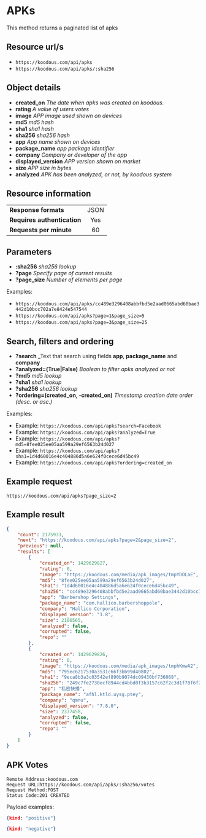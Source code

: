 # APKs

This method returns a paginated list of apks

## Resource url/s

* `https://koodous.com/api/apks`
* `https://koodous.com/api/apks/:sha256`


## Object details

* **created_on** _The date when apks was created on koodous._
* **rating** _A value of users votes_
* **image** _APP image used shown on devices_
* **md5** _md5 hash_
* **sha1** _sha1 hash_
* **sha256** _sha256 hash_
* **app** _App name shown on devices_
* **package_name** _app package identifier_
* **company** _Company or developer of the app_
* **displayed_version** _APP version shown on market_
* **size** _APP size in bytes_
* **analyzed** _APK has been analyzed, or not, by koodous system_

## Resource information

| | |
| ------------- |:-------------:|
| **Response formats** | JSON |
| **Requires authentication** | Yes |
| **Requests per minute** | 60|

## Parameters

* **:sha256** _sha256 lookup_
* **?page** _Specify page of current results_
* **?page_size** _Number of elements per page_

Examples:

* `https://koodous.com/api/apks/cc489e3296408abbfbd5e2aad0665abd60bae3442d10bcc702a7e8424e547544`
* `https://koodous.com/api/apks?page=1&page_size=5`
* `https://koodous.com/api/apks?page=3&page_size=25`

## Search, filters and ordering

* **?search** _Text that search using fields **app**, **package_name** and **company**
* **?analyzed=(True|False)** _Boolean to filter apks analyzed or not_
* **?md5** _md5 lookup_
* **?sha1** _sha1 lookup_
* **?sha256** _sha256 lookup_
* **?ordering=(created_on, -created_on)** _Timestamp creation date order (desc. or asc.)_


Examples:

* Example: `https://koodous.com/api/apks?search=Facebook`
* Example: `https://koodous.com/api/apks?analyzed=True`
* Example: `https://koodous.com/api/apks?md5=8fee025ee05aa599a29ef6563b24d027`
* Example: `https://koodous.com/api/apks?sha1=1d4d60016e4c404886d5a6e624f0cece6d45bc49`
* Example: `https://koodous.com/api/apks?ordering=created_on`

## Example request

`https://koodous.com/api/apks?page_size=2`

## Example result
```json
{
    "count": 2175933,
    "next": "https://koodous.com/api/apks?page=2&page_size=2",
    "previous": null,
    "results": [
        {
            "created_on": 1429629827,
            "rating": 0,
            "image": "https://koodous.com/media/apk_images/tmpYDOLaE",
            "md5": "8fee025ee05aa599a29ef6563b24d027",
            "sha1": "1d4d60016e4c404886d5a6e624f0cece6d45bc49",
            "sha256": "cc489e3296408abbfbd5e2aad0665abd60bae3442d10bcc702a7e8424e547544",
            "app": "Barbershop Settings",
            "package_name": "com.hallico.barbershoppole",
            "company": "Hallico Corporation",
            "displayed_version": "1.8",
            "size": 2106565,
            "analyzed": false,
            "corrupted": false,
            "repo": ""
        },
        {
            "created_on": 1429629826,
            "rating": 0,
            "image": "https://koodous.com/media/apk_images/tmphKmwA2",
            "md5": "795ec6217530a3531c66f3bb99d40802",
            "sha1": "9eca8b3a3c03542ef890b9074dc09430bf736068",
            "sha256": "249c7fe2730ecf8944cd4bbd0f3b3157c62f2c3d1f78f6f29e07b4c818c15487",
            "app": "私密快播",
            "package_name": "afhl.ktld.uysg.ptey",
            "company": "qmnu",
            "displayed_version": "7.8.0",
            "size": 2337458,
            "analyzed": false,
            "corrupted": false,
            "repo": ""
        }
    ]
}
```

## APK Votes
```
Remote Address:koodous.com
Request URL:https://koodous.com/api/apks/:sha256/votes
Request Method:POST
Status Code:201 CREATED
```

Payload examples:

```json
{kind: "positive"}
```

```json
{kind: "negative"}
```
